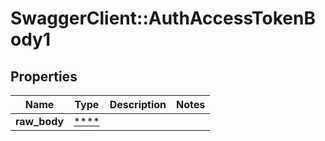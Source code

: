 # SwaggerClient::AuthAccessTokenBody1

## Properties
Name | Type | Description | Notes
------------ | ------------- | ------------- | -------------
**raw_body** | [****](.md) |  | 

